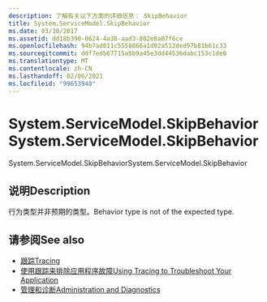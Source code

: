 ```yaml
---
description: 了解有关以下方面的详细信息： SkipBehavior
title: System.ServiceModel.SkipBehavior
ms.date: 03/30/2017
ms.assetid: dd18b390-0624-4a38-aad3-802e8a07f6ce
ms.openlocfilehash: 94b7ad011c5558866a1d92a512ded97b81b61c33
ms.sourcegitcommit: ddf7edb67715a5b9a45e3dd44536dabc153c1de0
ms.translationtype: MT
ms.contentlocale: zh-CN
ms.lasthandoff: 02/06/2021
ms.locfileid: "99653948"
---
```

# <a name="systemservicemodelskipbehavior"></a><span data-ttu-id="cbb19-103">System.ServiceModel.SkipBehavior</span><span class="sxs-lookup"><span data-stu-id="cbb19-103">System.ServiceModel.SkipBehavior</span></span>

<span data-ttu-id="cbb19-104">System.ServiceModel.SkipBehavior</span><span class="sxs-lookup"><span data-stu-id="cbb19-104">System.ServiceModel.SkipBehavior</span></span>  
  
## <a name="description"></a><span data-ttu-id="cbb19-105">说明</span><span class="sxs-lookup"><span data-stu-id="cbb19-105">Description</span></span>  

 <span data-ttu-id="cbb19-106">行为类型并非预期的类型。</span><span class="sxs-lookup"><span data-stu-id="cbb19-106">Behavior type is not of the expected type.</span></span>  
  
## <a name="see-also"></a><span data-ttu-id="cbb19-107">请参阅</span><span class="sxs-lookup"><span data-stu-id="cbb19-107">See also</span></span>

- [<span data-ttu-id="cbb19-108">跟踪</span><span class="sxs-lookup"><span data-stu-id="cbb19-108">Tracing</span></span>](index.md)
- [<span data-ttu-id="cbb19-109">使用跟踪来排除应用程序故障</span><span class="sxs-lookup"><span data-stu-id="cbb19-109">Using Tracing to Troubleshoot Your Application</span></span>](using-tracing-to-troubleshoot-your-application.md)
- [<span data-ttu-id="cbb19-110">管理和诊断</span><span class="sxs-lookup"><span data-stu-id="cbb19-110">Administration and Diagnostics</span></span>](../index.md)

